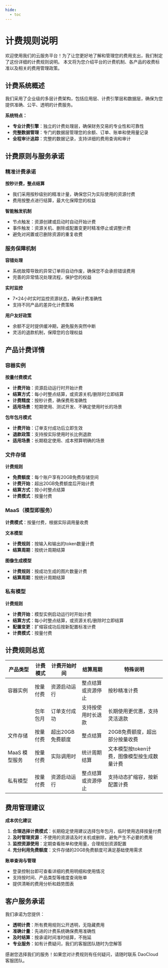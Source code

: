 ```yaml
---
hide:
  - toc
---
```


# 计费规则说明

欢迎使用我们的云服务平台！为了让您更好地了解和管理您的费用支出，我们制定了这份详细的计费规则说明。
本文将为您介绍平台的计费机制、各产品的收费标准以及相关的费用管理政策。

## 计费系统概述

我们采用了企业级的多层计费架构，包括应用层、计费引擎层和数据层，确保为您提供准确、公平、透明的计费服务。

**系统特点：**

- **专业计费引擎**：独立的计费处理层，确保财务交易的专业性和可靠性
- **完整数据管理**：专门的数据层管理您的余额、订单、账单和使用量记录
- **全程审计追踪**：完整的数据记录，支持详细的费用查询和审计

## 计费原则与服务承诺

### 精准计费承诺

**按秒计费，整点结算**

- 我们采用按秒级别的精准计量，确保您只为实际使用的资源付费
- 费用按整点进行结算，最大化保障您的权益

**智能触发机制**

- 节点触发：资源创建或启动时自动开始计费
- 事件触发：资源关机、删除或配置变更时精准停止或调整计费
- 避免对闲置或已删除资源的重复收费

### 服务保障机制

**容错处理**

- 系统故障导致的异常订单将自动作废，确保您不会承担错误费用
- 完善的异常情况处理流程，保护您的权益

**实时监控**

- 7×24小时实时监控资源状态，确保计费准确性
- 支持不同产品的差异化计费策略

**用户友好政策**

- 余额不足时提供缓冲期，避免服务突然中断
- 灵活的退款机制，保障您的合理权益

## 产品计费详情

### 容器实例

**按量付费模式**

- **计费开始**：资源启动运行时开始计费
- **结算方式**：每小时整点结算，或资源关机/删除时立即结算
- **计费精度**：按秒计费，确保费用准确性
- **适用场景**：短期使用、测试开发、不确定使用时长的场景

**包年包月模式**

- **计费开始**：订单支付成功后立即生效
- **退款政策**：支持按实际使用时长比例退款
- **适用场景**：长期稳定使用、成本预算明确的场景

### 文件存储

**计费规则**

- **免费额度**：每个账户享有20GB免费存储空间
- **计费开始**：超出20GB免费额度后开始计费
- **结算方式**：按小时整点结算
- **计费模式**：按量付费

### MaaS（模型即服务）

**计费模式**：按量付费，根据实际调用量收费

**文本模型**

- **计费规则**：按输入和输出的token数量计费
- **结算周期**：按统计周期结算

**图像生成模型**

- **计费规则**：按成功生成的图片数量计费
- **结算周期**：按统计周期结算

### 私有模型

**计费规则**

- **计费开始**：模型实例启动运行时开始计费
- **结算方式**：每小时整点结算，或资源关机/删除时立即结算
- **配置变更**：扩缩容成功后按新配置标准计费
- **计费模式**：按量付费

## 计费规则总览

| 产品类型 | 计费模式 | 计费开始时间 | 结算周期 | 特殊说明 |
| ------ | --------| ---------- | ------- | ------- |
| 容器实例 | 按量付费 | 资源启动运行 | 整点结算或资源停止 | 按秒精准计费 |
| | 包年包月 | 订单支付成功 | 支持按使用时长退款 | 长期使用更优惠，支持灵活退款 |
| 文件存储 | 按量付费 | 超出20GB免费额度 | 整点结算 | 20GB免费额度，超出部分按量收费 |
| MaaS 模型服务 | 按量付费 | 实际调用时 | 统计周期结算 | 文本模型按token计费，图像模型按生成数量计费 |
| 私有模型 | 按量付费 | 资源启动运行 | 整点结算或资源停止 | 支持动态扩缩容，按新配置计费 |

## 费用管理建议

**成本优化建议**

1. **合理选择计费模式**：长期稳定使用建议选择包年包月，临时使用选择按量付费
2. **及时管理资源**：不使用的资源请及时关机或删除，避免产生不必要的费用
3. **监控资源使用**：定期查看账单和使用量，合理规划资源配置
4. **充分利用免费额度**：文件存储的20GB免费额度可满足基础使用需求

**账单查询与管理**

- 登录控制台即可查看详细的费用明细和使用情况
- 支持按时间、产品类型等维度查询账单
- 提供清晰的费用分析和趋势图表

## 客户服务承诺

我们承诺为您提供：

- **透明计费**：所有费用规则公开透明，无隐藏费用
- **准确计量**：先进的计费系统确保费用准确性
- **及时结算**：按承诺时间准时结算，不拖延
- **专业服务**：如有计费疑问，我们的客服团队随时为您解答

感谢您选择我们的服务！如果您对计费规则有任何疑问，请随时联系 DaoCloud 客服团队。
